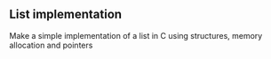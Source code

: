## List implementation

Make a simple implementation of a list in C
using structures, memory allocation and pointers